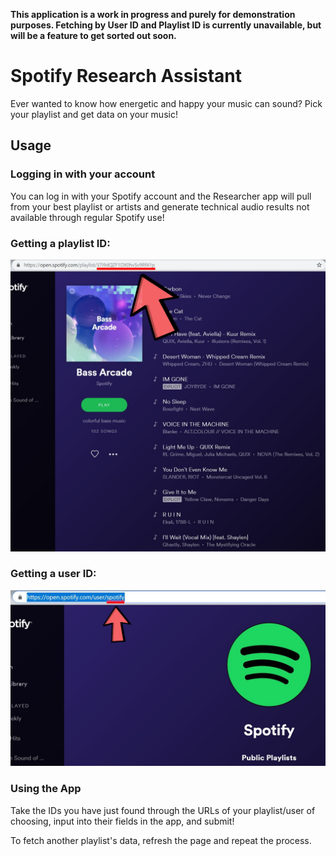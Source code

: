 **This application is a work in progress and purely for demonstration purposes. Fetching by User ID and Playlist ID is currently unavailable, but will be a feature to get sorted out soon.**

# Spotify Research Assistant
Ever wanted to know how energetic and happy your music can sound? Pick your playlist and get data on your music!

## Usage

### Logging in with your account
You can log in with your Spotify account and the Researcher app will pull from your best playlist or artists and generate technical audio results not available through regular Spotify use!

### Getting a playlist ID:
![](reference/github/get_playlist.jpg)

### Getting a user ID:
![](reference/github/get_user.jpg)

### Using the App
Take the IDs you have just found through the URLs of your playlist/user of choosing, input into their fields in the app, and submit!

To fetch another playlist's data, refresh the page and repeat the process.
